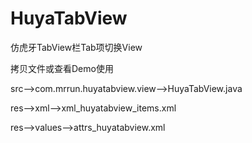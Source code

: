 # HuyaTabView
仿虎牙TabView栏Tab项切换View

拷贝文件或查看Demo使用

src-->com.mrrun.huyatabview.view-->HuyaTabView.java

res-->xml-->xml_huyatabview_items.xml

res-->values-->attrs_huyatabview.xml
